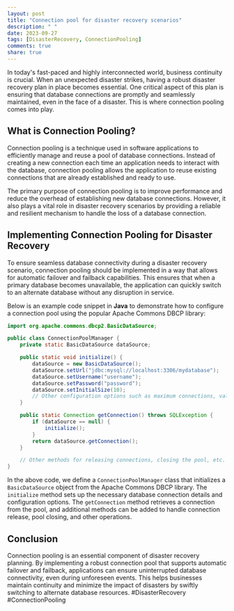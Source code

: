 ```yaml
---
layout: post
title: "Connection pool for disaster recovery scenarios"
description: " "
date: 2023-09-27
tags: [DisasterRecovery, ConnectionPooling]
comments: true
share: true
---
```


In today's fast-paced and highly interconnected world, business continuity is crucial. When an unexpected disaster strikes, having a robust disaster recovery plan in place becomes essential. One critical aspect of this plan is ensuring that database connections are promptly and seamlessly maintained, even in the face of a disaster. This is where connection pooling comes into play.

## What is Connection Pooling?

Connection pooling is a technique used in software applications to efficiently manage and reuse a pool of database connections. Instead of creating a new connection each time an application needs to interact with the database, connection pooling allows the application to reuse existing connections that are already established and ready to use.

The primary purpose of connection pooling is to improve performance and reduce the overhead of establishing new database connections. However, it also plays a vital role in disaster recovery scenarios by providing a reliable and resilient mechanism to handle the loss of a database connection.

## Implementing Connection Pooling for Disaster Recovery

To ensure seamless database connectivity during a disaster recovery scenario, connection pooling should be implemented in a way that allows for automatic failover and failback capabilities. This ensures that when a primary database becomes unavailable, the application can quickly switch to an alternate database without any disruption in service.

Below is an example code snippet in **Java** to demonstrate how to configure a connection pool using the popular Apache Commons DBCP library:

```java
import org.apache.commons.dbcp2.BasicDataSource;

public class ConnectionPoolManager {
    private static BasicDataSource dataSource;

    public static void initialize() {
        dataSource = new BasicDataSource();
        dataSource.setUrl("jdbc:mysql://localhost:3306/mydatabase");
        dataSource.setUsername("username");
        dataSource.setPassword("password");
        dataSource.setInitialSize(10);
        // Other configuration options such as maximum connections, validation queries, etc.
    }

    public static Connection getConnection() throws SQLException {
        if (dataSource == null) {
            initialize();
        }
        return dataSource.getConnection();
    }

    // Other methods for releasing connections, closing the pool, etc.
}
```

In the above code, we define a `ConnectionPoolManager` class that initializes a `BasicDataSource` object from the Apache Commons DBCP library. The `initialize` method sets up the necessary database connection details and configuration options. The `getConnection` method retrieves a connection from the pool, and additional methods can be added to handle connection release, pool closing, and other operations.

## Conclusion

Connection pooling is an essential component of disaster recovery planning. By implementing a robust connection pool that supports automatic failover and failback, applications can ensure uninterrupted database connectivity, even during unforeseen events. This helps businesses maintain continuity and minimize the impact of disasters by swiftly switching to alternate database resources. #DisasterRecovery #ConnectionPooling